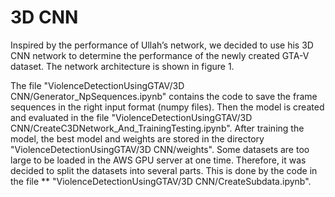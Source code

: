 # 3D CNN

Inspired by the performance of Ullah’s network, we decided to use his 3D CNN network to determine the performance of the newly created GTA-V dataset. The network architecture is shown in figure 1.

The file "ViolenceDetectionUsingGTAV/3D CNN/Generator_NpSequences.ipynb" contains the code to save the frame sequences in the right input format (numpy files). Then the model is created and evaluated in the file "ViolenceDetectionUsingGTAV/3D CNN/CreateC3DNetwork_And_TrainingTesting.ipynb". After training the model, the best model and weights are stored in the directory "ViolenceDetectionUsingGTAV/3D CNN/weights". Some datasets are too large to be loaded in the AWS GPU server at one time. Therefore, it was decided to split the datasets into several parts. This is done by the code in the file ** "ViolenceDetectionUsingGTAV/3D CNN/CreateSubdata.ipynb".
